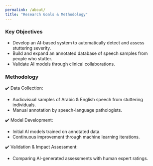 ```yaml
---
permalink: /about/
title: "Research Goals & Methodology"
---
```


### Key Objectives
- Develop an AI-based system to automatically detect and assess stuttering severity.
- ​Build and expand an annotated database of speech samples from people who stutter.
- Validate AI models through clinical collaborations.


### Methodology
✔️ Data Collection:
- Audiovisual samples of Arabic & English speech from stuttering individuals.
- Manual annotation by speech-language pathologists.

✔️ Model Development:
- Initial AI models trained on annotated data.
- Continuous improvement through machine learning iterations.

✔️ Validation & Impact Assessment:
- Comparing AI-generated assessments with human expert ratings.
